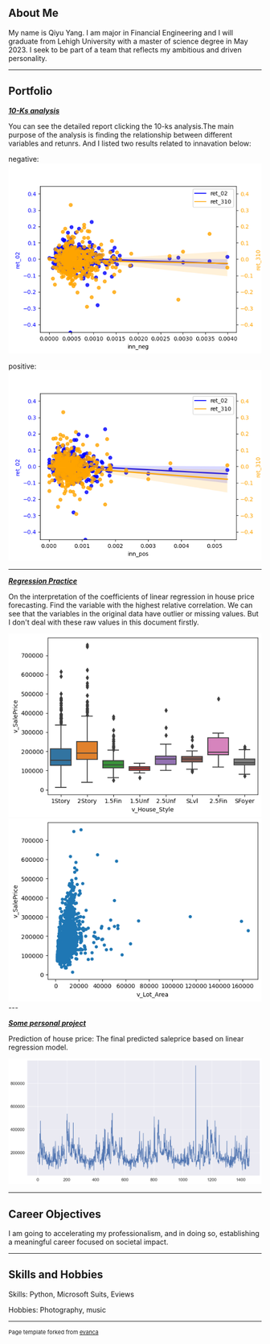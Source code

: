 ## About Me  ##

My name is Qiyu Yang. I am major in Financial Engineering and I will graduate from Lehigh University with a master of science degree in May 2023. I seek to be part of a team that reflects my ambitious and driven personality.

---

## Portfolio

<!-- You can link to other websites, PDFs in this repo, and other pages in this repo -->

_**[10-Ks analysis](/mid_report/report.md)**_


You can see the detailed report clicking the 10-ks analysis.The main purpose of the analysis is finding the relationship between different variables and retunrs. And I listed two results related to innavation below:

negative:
<img src="mid_report/output_21_6.png?raw=true"/>

positive:
<img src="mid_report/output_21_7.png?raw=true"/>

---

_**[Regression Practice](/regression/regression.md)**_

On the interpretation of the coefficients of linear regression in house price forecasting. Find the variable with the highest relative correlation.
We can see that the variables in the original data have outlier or missing values. But I don't deal with these raw values in this document firstly.

<img src="regression/output_20_1.png?raw=true"/>
<img src="regression/output_17_2.png?raw=true"/>
---



_**[Some personal project](/other_regression/Final_hand.md)**_

Prediction of house price: The final predicted saleprice based on linear regression model.

<img src="other_regression/output_55_1.png?raw=true"/>

---

## Career Objectives

I am going to accelerating my professionalism, and in doing so, establishing a meaningful career focused on societal impact.

---

## Skills and Hobbies

Skills: Python, Microsoft Suits, Eviews

Hobbies: Photography, music

---
<p style="font-size:11px">Page template forked from <a href="https://github.com/evanca/quick-portfolio">evanca</a></p>
<!-- Remove above link if you don't want to attibute -->
